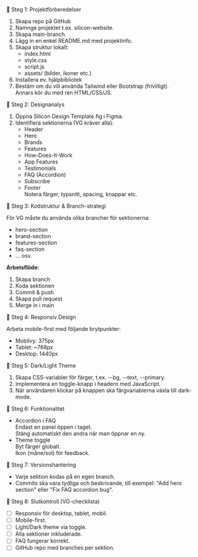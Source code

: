 🔹 Steg 1: Projektförberedelser
1. Skapa repo på GitHub  
2. Namnge projektet t.ex. silicon-website.  
3. Skapa main-branch.  
4. Lägg in en enkel README.md med projektinfo.  
5. Skapa struktur lokalt:  
    - index.html  
    - style.css  
    - script.js  
    - assets/ (bilder, ikoner etc.)  
6. Installera ev. hjälpbibliotek  
7. Bestäm om du vill använda Tailwind eller Bootstrap (frivilligt).  
    Annars kör du med ren HTML/CSS/JS.

🔸 Steg 2: Designanalys

1. Öppna Silicon Design Template.fig i Figma.  
2. Identifiera sektionerna (VG kräver alla):  
    - Header  
    - Hero  
    - Brands  
    - Features  
    - How-Does-It-Work  
    - App Features  
    - Testimonials  
    - FAQ (Accordion)  
    - Subscribe  
    - Footer  
    Notera färger, typsnitt, spacing, knappar etc.

🔸 Steg 3: Kodstruktur & Branch-strategi

För VG måste du använda olika brancher för sektionerna:

- hero-section  
- brand-section  
- features-section  
- faq-section  
- … osv.

**Arbetsflöde:**  
1. Skapa branch  
2. Koda sektionen  
3. Commit & push  
4. Skapa pull request  
5. Merge in i main

🔸 Steg 4: Responsiv Design

Arbeta mobile-first med följande brytpunkter:  
- Mobilvy: 375px  
- Tablet: ~768px  
- Desktop: 1440px

🔸 Steg 5: Dark/Light Theme

1. Skapa CSS-variabler för färger, t.ex. --bg, --text, --primary.  
2. Implementera en toggle-knapp i headern med JavaScript.  
3. När användaren klickar på knappen ska färgvariablerna växla till dark-mode.

🔸 Steg 6: Funktionalitet

- Accordion i FAQ  
  Endast en panel öppen i taget.  
  Stäng automatiskt den andra när man öppnar en ny.  
- Theme toggle  
  Byt färger globalt.  
  Ikon (måne/sol) för feedback.

🔸 Steg 7: Versionshantering

- Varje sektion kodas på en egen branch.  
- Commits ska vara tydliga och beskrivande, till exempel: "Add hero section" eller "Fix FAQ accordion bug".

🔸 Steg 8: Slutkontroll (VG-checklista)

- [ ] Responsiv för desktop, tablet, mobil.  
- [ ] Mobile-first.  
- [ ] Light/Dark theme via toggle.  
- [ ] Alla sektioner inkluderade.  
- [ ] FAQ fungerar korrekt.  
- [ ] GitHub repo med branches per sektion.
